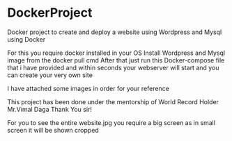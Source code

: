 # DockerProject
Docker project to create and deploy a website using Wordpress and Mysql using Docker

For this you require docker installed in your OS 
Install Wordpress and Mysql image from the docker pull cmd
After that just run this Docker-compose file that i have provided and within seconds your webserver will start and you can create your very own site 

I have attached some images in order for your reference

This project has been done under the mentorship of World Record Holder Mr.Vimal Daga 
Thank You sir!

For you to see the entire website.jpg you require a big screen as in small screen it will be shown cropped 
